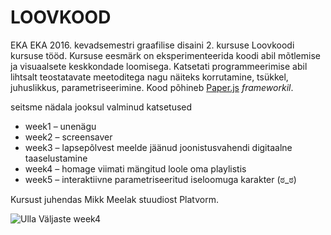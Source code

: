 # LOOVKOOD

EKA EKA 2016. kevadsemestri graafilise disaini 2. kursuse Loovkoodi kursuse tööd. Kursuse eesmärk on eksperimenteerida koodi abil mõtlemise ja visuaalsete keskkondade loomisega. Katsetati programmeerimise abil lihtsalt teostatavate meetoditega nagu näiteks korrutamine, tsükkel, juhuslikkus, parametriseerimine. Kood põhineb [Paper.js](http://paperjs.org/) *frameworkil*.

seitsme nädala jooksul valminud katsetused
+ week1 – unenägu
+ week2 – screensaver
+ week3 – lapsepõlvest meelde jäänud joonistusvahendi digitaalne taaselustamine
+ week4 – homage viimati mängitud loole oma playlistis
+ week5 – interaktiivne parametriseeritud iseloomuga karakter (ಠ_ಠ)

Kursust juhendas Mikk Meelak stuudiost Platvorm.

![Ulla Väljaste week4](media/loovkood_ulla_week4.gif)